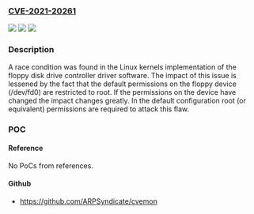### [CVE-2021-20261](https://cve.mitre.org/cgi-bin/cvename.cgi?name=CVE-2021-20261)
![](https://img.shields.io/static/v1?label=Product&message=kernel&color=blue)
![](https://img.shields.io/static/v1?label=Version&message=n%2Fa&color=blue)
![](https://img.shields.io/static/v1?label=Vulnerability&message=CWE-362&color=brighgreen)

### Description

A race condition was found in the Linux kernels implementation of the floppy disk drive controller driver software. The impact of this issue is lessened by the fact that the default permissions on the floppy device (/dev/fd0) are restricted to root. If the permissions on the device have changed the impact changes greatly. In the default configuration root (or equivalent) permissions are required to attack this flaw.

### POC

#### Reference
No PoCs from references.

#### Github
- https://github.com/ARPSyndicate/cvemon

